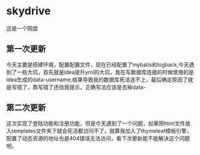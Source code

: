 # skydrive
这是一个网盘
## 第一次更新
 今天主要是搭建环境，配置配置文件，现在已经配置了mybatis和logback,今天遇到了一些大坑，首先就是idea提升yml的大坑，我在写数据库连接的时候使用的是idea生成的data-username,结果导致我的数据库死活连不上，最后确定原因了就是写错了，靠写错了还给我提示，正确写法应该是去掉data-
## 第二次更新
 这次实现了登陆功能和注册功能，但是今天遇到了一个问题，如果把html文件放入templates文件夹下就会死活都访问不了，就算我加入了thymeleaf模板引擎，配置了动态资源的地址也是404错误无法访问，看下次更新能不能解决这个问题吧。

